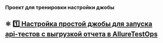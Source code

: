 ### Проект для тренировки настройки джобы
## :atom_symbol: [ :one: Настройка простой джобы для запуска api-тестов с выгрузкой отчета в AllureTestOps](https://github.com/valentina810/ci-cd/blob/main/chapters/simple_job.md)